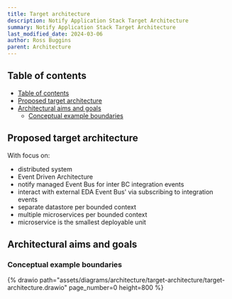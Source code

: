```yaml
---
title: Target architecture
description: Notify Application Stack Target Architecture
summary: Notify Application Stack Target Architecture
last_modified_date: 2024-03-06
author: Ross Buggins
parent: Architecture
---
```


## Table of contents

- [Table of contents](#table-of-contents)
- [Proposed target architecture](#proposed-target-architecture)
- [Architectural aims and goals](#architectural-aims-and-goals)
  - [Conceptual example boundaries](#conceptual-example-boundaries)

## Proposed target architecture

With focus on:

- distributed system
- Event Driven Architecture
- notify managed Event Bus for inter BC integration events
- interact with external EDA Event Bus' via subscribing to integration events
- separate datastore per bounded context
- multiple microservices per bounded context
- microservice is the smallest deployable unit

## Architectural aims and goals

### Conceptual example boundaries

{% drawio path="assets/diagrams/architecture/target-architecture/target-architecture.drawio" page_number=0 height=800 %}
